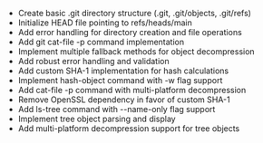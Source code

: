 - Create basic .git directory structure (.git, .git/objects, .git/refs)
- Initialize HEAD file pointing to refs/heads/main
- Add error handling for directory creation and file operations
- Add git cat-file -p command implementation
- Implement multiple fallback methods for object decompression
- Add robust error handling and validation
- Add custom SHA-1 implementation for hash calculations
- Implement hash-object command with -w flag support
- Add cat-file -p command with multi-platform decompression
- Remove OpenSSL dependency in favor of custom SHA-1
- Add ls-tree command with --name-only flag support
- Implement tree object parsing and display
- Add multi-platform decompression support for tree objects